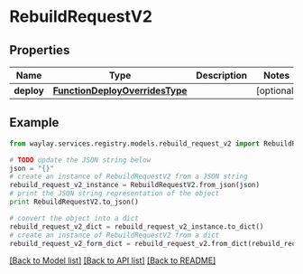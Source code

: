 # RebuildRequestV2


## Properties

Name | Type | Description | Notes
------------ | ------------- | ------------- | -------------
**deploy** | [**FunctionDeployOverridesType**](FunctionDeployOverridesType.md) |  | [optional] 

## Example

```python
from waylay.services.registry.models.rebuild_request_v2 import RebuildRequestV2

# TODO update the JSON string below
json = "{}"
# create an instance of RebuildRequestV2 from a JSON string
rebuild_request_v2_instance = RebuildRequestV2.from_json(json)
# print the JSON string representation of the object
print RebuildRequestV2.to_json()

# convert the object into a dict
rebuild_request_v2_dict = rebuild_request_v2_instance.to_dict()
# create an instance of RebuildRequestV2 from a dict
rebuild_request_v2_form_dict = rebuild_request_v2.from_dict(rebuild_request_v2_dict)
```
[[Back to Model list]](../README.md#documentation-for-models) [[Back to API list]](../README.md#documentation-for-api-endpoints) [[Back to README]](../README.md)


